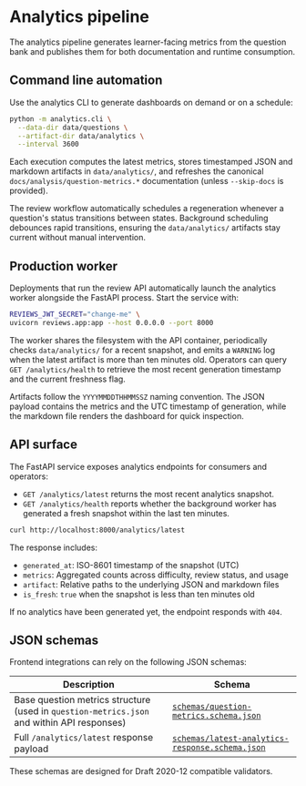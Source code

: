 # Analytics pipeline

The analytics pipeline generates learner-facing metrics from the question bank
and publishes them for both documentation and runtime consumption.

## Command line automation

Use the analytics CLI to generate dashboards on demand or on a schedule:

```bash
python -m analytics.cli \
  --data-dir data/questions \
  --artifact-dir data/analytics \
  --interval 3600
```

Each execution computes the latest metrics, stores timestamped JSON and
markdown artifacts in `data/analytics/`, and refreshes the canonical
`docs/analysis/question-metrics.*` documentation (unless `--skip-docs` is
provided).

The review workflow automatically schedules a regeneration whenever a
question's status transitions between states. Background scheduling debounces
rapid transitions, ensuring the `data/analytics/` artifacts stay current without
manual intervention.

## Production worker

Deployments that run the review API automatically launch the analytics worker
alongside the FastAPI process. Start the service with:

```bash
REVIEWS_JWT_SECRET="change-me" \
uvicorn reviews.app:app --host 0.0.0.0 --port 8000
```

The worker shares the filesystem with the API container, periodically checks
`data/analytics/` for a recent snapshot, and emits a `WARNING` log when the
latest artifact is more than ten minutes old. Operators can query
`GET /analytics/health` to retrieve the most recent generation timestamp and the
current freshness flag.

Artifacts follow the `YYYYMMDDTHHMMSSZ` naming convention. The JSON payload
contains the metrics and the UTC timestamp of generation, while the markdown
file renders the dashboard for quick inspection.

## API surface

The FastAPI service exposes analytics endpoints for consumers and operators:

- `GET /analytics/latest` returns the most recent analytics snapshot.
- `GET /analytics/health` reports whether the background worker has generated a
  fresh snapshot within the last ten minutes.

```bash
curl http://localhost:8000/analytics/latest
```

The response includes:

- `generated_at`: ISO-8601 timestamp of the snapshot (UTC)
- `metrics`: Aggregated counts across difficulty, review status, and usage
- `artifact`: Relative paths to the underlying JSON and markdown files
- `is_fresh`: `true` when the snapshot is less than ten minutes old

If no analytics have been generated yet, the endpoint responds with `404`.

## JSON schemas

Frontend integrations can rely on the following JSON schemas:

| Description | Schema |
| --- | --- |
| Base question metrics structure (used in `question-metrics.json` and within API responses) | [`schemas/question-metrics.schema.json`](schemas/question-metrics.schema.json) |
| Full `/analytics/latest` response payload | [`schemas/latest-analytics-response.schema.json`](schemas/latest-analytics-response.schema.json) |

These schemas are designed for Draft 2020-12 compatible validators.
